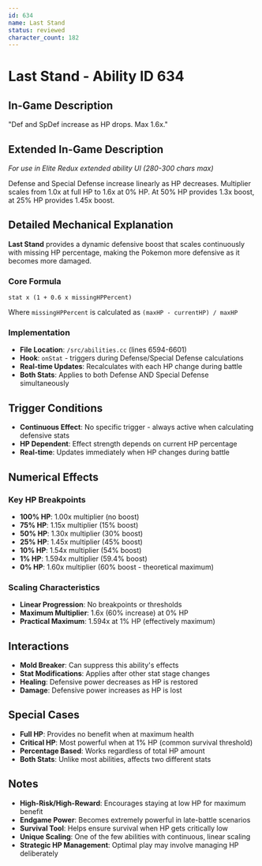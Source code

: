 ```yaml
---
id: 634
name: Last Stand
status: reviewed
character_count: 182
---
```


# Last Stand - Ability ID 634

## In-Game Description
"Def and SpDef increase as HP drops. Max 1.6x."

## Extended In-Game Description
*For use in Elite Redux extended ability UI (280-300 chars max)*

Defense and Special Defense increase linearly as HP decreases. Multiplier scales from 1.0x at full HP to 1.6x at 0% HP. At 50% HP provides 1.3x boost, at 25% HP provides 1.45x boost.

## Detailed Mechanical Explanation

**Last Stand** provides a dynamic defensive boost that scales continuously with missing HP percentage, making the Pokemon more defensive as it becomes more damaged.

### Core Formula
`stat x (1 + 0.6 x missingHPPercent)`

Where `missingHPPercent` is calculated as `(maxHP - currentHP) / maxHP`

### Implementation
- **File Location**: `/src/abilities.cc` (lines 6594-6601)
- **Hook**: `onStat` - triggers during Defense/Special Defense calculations
- **Real-time Updates**: Recalculates with each HP change during battle
- **Both Stats**: Applies to both Defense AND Special Defense simultaneously

## Trigger Conditions

- **Continuous Effect**: No specific trigger - always active when calculating defensive stats
- **HP Dependent**: Effect strength depends on current HP percentage
- **Real-time**: Updates immediately when HP changes during battle

## Numerical Effects

### Key HP Breakpoints
- **100% HP**: 1.00x multiplier (no boost)
- **75% HP**: 1.15x multiplier (15% boost)
- **50% HP**: 1.30x multiplier (30% boost) 
- **25% HP**: 1.45x multiplier (45% boost)
- **10% HP**: 1.54x multiplier (54% boost)
- **1% HP**: 1.594x multiplier (59.4% boost)
- **0% HP**: 1.60x multiplier (60% boost - theoretical maximum)

### Scaling Characteristics
- **Linear Progression**: No breakpoints or thresholds
- **Maximum Multiplier**: 1.6x (60% increase) at 0% HP
- **Practical Maximum**: 1.594x at 1% HP (effectively maximum)

## Interactions

- **Mold Breaker**: Can suppress this ability's effects
- **Stat Modifications**: Applies after other stat stage changes
- **Healing**: Defensive power decreases as HP is restored
- **Damage**: Defensive power increases as HP is lost

## Special Cases

- **Full HP**: Provides no benefit when at maximum health
- **Critical HP**: Most powerful when at 1% HP (common survival threshold)
- **Percentage Based**: Works regardless of total HP amount
- **Both Stats**: Unlike most abilities, affects two different stats

## Notes

- **High-Risk/High-Reward**: Encourages staying at low HP for maximum benefit
- **Endgame Power**: Becomes extremely powerful in late-battle scenarios
- **Survival Tool**: Helps ensure survival when HP gets critically low
- **Unique Scaling**: One of the few abilities with continuous, linear scaling
- **Strategic HP Management**: Optimal play may involve managing HP deliberately